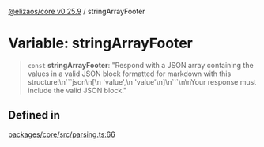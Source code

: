 [@elizaos/core v0.25.9](../index.md) / stringArrayFooter

# Variable: stringArrayFooter

> `const` **stringArrayFooter**: "Respond with a JSON array containing the values in a valid JSON block formatted for markdown with this structure:\n\`\`\`json\n\[\n  'value',\n  'value'\n\]\n\`\`\`\n\nYour response must include the valid JSON block."

## Defined in

[packages/core/src/parsing.ts:66](https://github.com/Shelpin/aeternalsv2/blob/main/packages/core/src/parsing.ts#L66)
